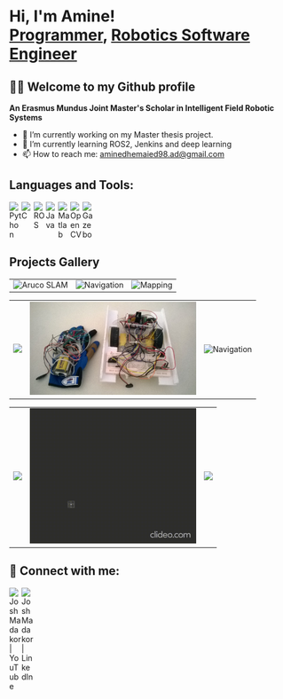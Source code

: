 <h1>Hi, I'm Amine! <br/><a href="https://github.com/AmineDh98">Programmer</a>, <a href="https://www.linkedin.com/in/amine-dhemaied/">Robotics Software Engineer</a>
  




<h2>👨‍💻 Welcome to my Github profile</h2>

**An Erasmus Mundus Joint Master's Scholar in Intelligent Field Robotic Systems**

- 🔭 I’m currently working on my Master thesis project.
- 🌱 I’m currently learning ROS2, Jenkins and deep learning
- 📫 How to reach me: aminedhemaied98.ad@gmail.com


<h2>Languages and Tools:</h2>
<a href="https://www.python.org/"><img align="left" alt="Python" width="22px" src="https://cdn.jsdelivr.net/npm/simple-icons@3.13.0/icons/python.svg" /></a>
<a href="https://cplusplus.com/"><img align="left" alt="C" width="22px" src="https://cdn.jsdelivr.net/npm/simple-icons@3.13.0/icons/c.svg" /></a>
<a href="https://www.ros.org/"><img align="left" alt="ROS" width="22px" src="https://upload.wikimedia.org/wikipedia/commons/b/bb/Ros_logo.svg" /></a>
<a href="https://www.java.com/en/"><img align="left" alt="Java" width="22px" src="https://cdn.jsdelivr.net/npm/simple-icons@3.13.0/icons/java.svg" /></a>
<a href="https://www.mathworks.com/products/matlab.html"><img align="left" alt="Matlab" width="22px" src="https://img.icons8.com/fluency/452/matlab.png" /></a>
<a href="https://opencv.org/"><img align="left" alt="OpenCV" width="22px" src="https://img.icons8.com/color/452/opencv.png" /></a>
<a href="http://gazebosim.org/"><img align="left" alt="Gazebo" width="22px" src="https://upload.wikimedia.org/wikipedia/en/5/5e/Gazebo_logo_without_text.svg" /></a>
<br clear="left" />


<h2>Projects Gallery</h2>

<table>
  <tr>
    <td>
      <img src="aruco.gif" alt="Aruco SLAM" style="width:100%">
    </td>
    <td>
      <img src="hands-on.gif" alt="Navigation" style="width:100%">
    </td>
    <td>
      <img src="mapping.gif" alt="Mapping" style="width:100%">
    </td>
  </tr>
</table>

<table>
  <tr>
    <td>
      <img src="interv.gif" width="300"> <!-- Adjust width as needed -->
    </td>
    <td>
      <img src="arduino_project.jpg" alt="Navigation" width="300"> 
    </td>
    <td>
      <img src="robot_image.jpg" alt="Navigation" width="300"> 
    </td>
  </tr>
</table>


<table>
  <tr>
    <td>
      <img src="https://github.com/AmineDh98/sayens/blob/main/images/example2.gif" width="300"> <!-- Adjust width as needed -->
    </td>
    <td>
      <img src="https://github.com/AmineDh98/frankenstein/blob/main/images/carto.gif" width="300"> <!-- Adjust width as needed -->
    </td>
    <td>
      <img src="manup.gif"  width="300"> <!-- Adjust width as needed -->
    </td>
  </tr>
</table>



<h2> 🤳 Connect with me:</h2>

[<img align="left" alt="JoshMadakor | YouTube" width="22px" src="https://cdn.jsdelivr.net/npm/simple-icons@v3/icons/youtube.svg" />][youtube]
[<img align="left" alt="JoshMadakor | LinkedIn" width="22px" src="https://cdn.jsdelivr.net/npm/simple-icons@v3/icons/linkedin.svg" />][linkedin]


[youtube]: https://www.youtube.com/@aminedhemaied9857
[linkedin]: https://www.linkedin.com/in/amine-dhemaied/


